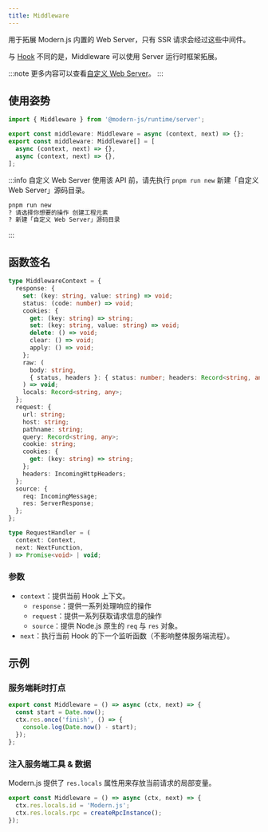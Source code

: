 ```yaml
---
title: Middleware
---
```


用于拓展 Modern.js 内置的 Web Server，只有 SSR 请求会经过这些中间件。

与 [Hook](/docs/apis/app/runtime/web-server/hook) 不同的是，Middleware 可以使用 Server 运行时框架拓展。

:::note
更多内容可以查看[自定义 Web Server](/docs/guides/advanced-features/web-server)。
:::

## 使用姿势

```ts
import { Middleware } from '@modern-js/runtime/server';

export const middleware: Middleware = async (context, next) => {};
export const middleware: Middleware[] = [
  async (context, next) => {},
  async (context, next) => {},
];
```

:::info 自定义 Web Server
使用该 API 前，请先执行 `pnpm run new` 新建「自定义 Web Server」源码目录。

```bash
pnpm run new
? 请选择你想要的操作 创建工程元素
? 新建「自定义 Web Server」源码目录
```

:::

## 函数签名

```ts
type MiddlewareContext = {
  response: {
    set: (key: string, value: string) => void;
    status: (code: number) => void;
    cookies: {
      get: (key: string) => string;
      set: (key: string, value: string) => void;
      delete: () => void;
      clear: () => void;
      apply: () => void;
    };
    raw: (
      body: string,
      { status, headers }: { status: number; headers: Record<string, any> },
    ) => void;
    locals: Record<string, any>;
  };
  request: {
    url: string;
    host: string;
    pathname: string;
    query: Record<string, any>;
    cookie: string;
    cookies: {
      get: (key: string) => string;
    };
    headers: IncomingHttpHeaders;
  };
  source: {
    req: IncomingMessage;
    res: ServerResponse;
  };
};

type RequestHandler = (
  context: Context,
  next: NextFunction,
) => Promise<void> | void;
```

### 参数

- `context`：提供当前 Hook 上下文。
  - `response`：提供一系列处理响应的操作
  - `request`：提供一系列获取请求信息的操作
  - `source`：提供 Node.js 原生的 `req` 与 `res` 对象。
- `next`：执行当前 Hook 的下一个监听函数（不影响整体服务端流程）。

## 示例

### 服务端耗时打点

```ts
export const Middleware = () => async (ctx, next) => {
  const start = Date.now();
  ctx.res.once('finish', () => {
    console.log(Date.now() - start);
  });
};
```

### 注入服务端工具 & 数据

Modern.js 提供了 `res.locals` 属性用来存放当前请求的局部变量。

```ts
export const Middleware = () => async (ctx, next) => {
  ctx.res.locals.id = 'Modern.js';
  ctx.res.locals.rpc = createRpcInstance();
});
```
